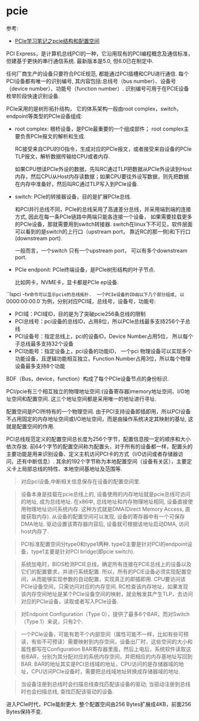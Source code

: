 # pcie
参考:
- [PCIe学习笔记之pcie结构和配置空间](https://www.codenong.com/cs106676528/)

PCI Express，是计算机总线PCI的一种，它沿用现有的PCI编程概念及通信标准，但建基于更快的串行通信系统. 最新版本是5.0, 但6.0已在制定中.

任何厂商生产的设备只要符合PCIE规范, 都能通过PCI插槽和CPU进行通信. 每个PCI设备都有唯一的识别编号, 其内容包括:总线号（bus number）、设备号
（device number）、功能号（function number）. 识别编号可用于在PCIE设备枚举阶段快速识别设备.

PCIe采用的是树形拓扑结构， 它的体系架构一般由root complex，switch，endpoint等类型的PCIe设备组成:
- root complex: 根桥设备，是PCIe最重要的一个组成部件； root complex主要负责PCIe报文的解析和生成.

    RC接受来自CPU的IO指令，生成对应的PCIe报文，或者接受来自设备的PCIe TLP报文，解析数据传输给CPU或者内存.

    如果CPU想读PCIe外设的数据，先叫RC通过TLP把数据从PCIe外设读到Host内存，然后CPU从Host内存读数据；如果CPU要往外设写数据，则先把数据在内存中准备好，然后叫RC通过TLP写入到PCIe设备.
- switch: PCIe的转接器设备，目的是扩展PCIe总线.

    和PCI并行总线不同，PCIe的总线采用了高速差分总线，并采用端到端的连接方式, 因此在每一条PCIe链路中两端只能各连接一个设备， 如果需要挂载更多的PCIe设备，那就需要用到switch转接器. switch在linux下不可见，软件层面可以看到的是switch的上行口（upstream port， 靠近RC的那一侧)和下行口(downstream port).

    一般而言，一个switch 只有一个upstream port， 可以有多个downstream port.

- PCIe endponit: PCIe终端设备，是PCIe树形结构的叶子节点.

    比如网卡，NVME卡，显卡都是PCIe ep设备.

``lspci -tv`命令可以显示pcie的总线拓扑.  一个PCIe设备的ID由以下几个部分组成, 以`0000:00:00.0`为例，分别对应PCI域，总线号，设备号，功能号:
- PCI域：PCI域ID，目的是为了突破pcie256条总线的限制
- PCI总线号：pci设备的总线ID，占用8位，所以PCIe总线最多支持256个子总线
- PCI设备号：指定总线上，pci的设备ID，Device Number占用5位， 所以每个子总线最多支持32个设备
- PCI功能号：指定设备上，pci设备的功能ID， 一个pci 物理设备可以实现多个功能设备，且逻辑功能相互独立，Function Number占用3位，所以每个物理设备最多支持8个功能

BDF（Bus，device，function）构成了每个PCIe设备节点的身份标识.

PCI/pcie有三个相互独立的物理地址空间:(设备寄存器)memory地址空间、I/O地址空间和配置空间. 这三个地址空间都是采用唯一的地址进行寻址.

配置空间是PCI所特有的一个物理空间. 由于PCI支持设备即插即用，所以PCI设备不占用固定的内存地址空间或I/O地址空间，而是由操作系统决定其映射的基址, 这就是配置空间的作用.

PCI总线规范定义的配置空间总长度为256个字节，配置信息按一定的顺序和大小依次存放. 前64个字节的配置空间称为配置头，对于所有的设备都一样，配置头的主要功能是用来识别设备、定义主机访问PCI卡的方式（I/O访问或者存储器访问，还有中断信息）. 其余的192个字节称为本地配置空间（设备有关区），主要定义卡上局部总线的特性、本地空间基地址及范围等.

> 对应pci设备,中断相关信息保存在设备的配置空间里.

> 设备本身是挂载在pcie总线上的, 设备使用的内存地址就是pcie总线可访问的地址, 成为总线地址. 在x86中, 总线地址和内存物理地址相同, 设备直接使用物理地址访问系统内存. 这种方式就是DMA(Direct Memory Access, 直接获取内存). 从设备的配置空间可以发现, 设备的寄存器中有一个可保存DMA地址. 驱动设置该寄存器内容后, 设备就可根据该地址启动DMA, 访问host内存了.

> PCI标准配置空间分type0和type1两种. type0主要是针对PCI的endpoint设备，type1主要是针对PCI bridge(即pcie switch).

> 系统加电时，BIOS检测PCIE总线，确定所有连接在PCIE总线上的设备以及它们的配置要求，并进行系统配置. 所以，所有的PCIE设备必须实现配置空间，从而能够实现参数的自动配置，实现真正的即插即用. CPU要访问该PCIe设备空间，只需访问对应的内存空间. RC检查该内存地址，如果发现该内存空间地址是某个PCIe设备空间的映射，就会触发其产生TLP，去访问对应的PCIe设备，读取或者写入PCIe设备.

> 对Endpoint Configuration（Type 0），提供了最多6个BAR，而对Switch（Type 1）来说，只有2个.

> 一个PCIe设备，可能有若干个内部空间（属性可能不一样，比如有些可预读，有些不可预读）需要映射到内存空间，设备出厂时，这些空间的大小和属性都写在Configuration BAR寄存器里面，然后上电后，系统软件读取这些BAR，分别为其分配对应的系统内存空间，并把相应的内存基地址写回到BAR. BAR的地址其实是PCI总线域的地址，CPU访问的是存储器域的地址，CPU访问PCIe设备时，需要把总线域地址转换成存储器域的地址.

> 当设备注册到总线时会扫描总线查找匹配该设备的驱动; 当驱动注册到总线时也会扫描总线, 查找匹配该驱动的设备.

进入PCIe时代，PCIe能耐更大. 整个配置空间由256 Bytes扩展成4KB，前面256 Bytes保持不变.